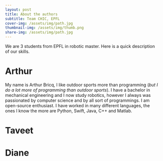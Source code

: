 ```yaml
---
layout: post
title: About the authors
subtitle: Team CHIC, EPFL
cover-img: /assets/img/path.jpg
thumbnail-img: /assets/img/thumb.png
share-img: /assets/img/path.jpg
---
```


We are 3 students from EPFL in robotic master. Here is a quick description of our skills.

# Arthur 

My name is Arthur Bricq, I like outdoor sports more than programming (*but I do a lot more of programming than outdoor sports*). I have a bachelor in mechanical engineering and I now study robotics, however I always was passionated by computer science and by all sort of programmings. I am open-source enthusiast. I have worked in many different languages, the ones I know the more are Python, Swift, Java, C++ and Matlab.  

# Taveet

# Diane
